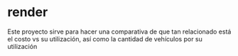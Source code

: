 # render
Este proyecto sirve para hacer una comparativa de que tan relacionado está el costo vs su utilización, así como la cantidad de vehículos por su utilización